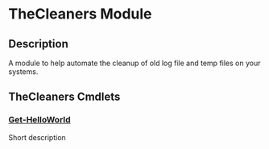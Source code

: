 ﻿---
Module Name: TheCleaners
Module Guid: 96512386-bbd2-4e95-badd-5d175310bace
Download Help Link: NA
Help Version: 0.0.1
Locale: en-US
---

# TheCleaners Module
## Description
A module to help automate the cleanup of old log file and temp files on your systems.

## TheCleaners Cmdlets
### [Get-HelloWorld](Get-HelloWorld.md)
Short description


